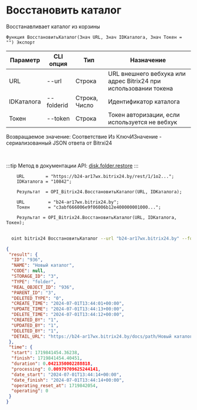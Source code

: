 ﻿---
sidebar_position: 9
---

# Восстановить каталог
 Восстанавливает каталог из корзины



`Функция ВосстановитьКаталог(Знач URL, Знач IDКаталога, Знач Токен = "") Экспорт`

  | Параметр | CLI опция | Тип | Назначение |
  |-|-|-|-|
  | URL | --url | Строка | URL внешнего вебхука или адрес Bitrix24 при использовании токена |
  | IDКаталога | --folderid | Строка, Число | Идентификатор каталога |
  | Токен | --token | Строка | Токен авторизации, если используется не вебхук |

  
  Возвращаемое значение:   Соответствие Из КлючИЗначение - сериализованный JSON ответа от Bitrxi24

<br/>

:::tip
Метод в документации API: [disk.folder.restore](https://dev.1c-bitrix.ru/rest_help/disk/folder/disk_folder_restore.php)
:::
<br/>


```bsl title="Пример кода"
    URL        = "https://b24-ar17wx.bitrix24.by/rest/1/1o2...";
    IDКаталога = "10842";

    Результат  = OPI_Bitrix24.ВосстановитьКаталог(URL, IDКаталога);

    URL         = "b24-ar17wx.bitrix24.by";
    Токен       = "c3abf666006e9f06006b12e400000001000...";

    Результат = OPI_Bitrix24.ВосстановитьКаталог(URL, IDКаталога, Токен);
```



```sh title="Пример команды CLI"
    
  oint bitrix24 ВосстановитьКаталог --url "b24-ar17wx.bitrix24.by" --folderid "2490" --token "56898d66006e9f06006b12e400000001000..."

```

```json title="Результат"
{
 "result": {
  "ID": "936",
  "NAME": "Новый каталог",
  "CODE": null,
  "STORAGE_ID": "3",
  "TYPE": "folder",
  "REAL_OBJECT_ID": "936",
  "PARENT_ID": "3",
  "DELETED_TYPE": "0",
  "CREATE_TIME": "2024-07-01T13:44:01+00:00",
  "UPDATE_TIME": "2024-07-01T13:44:13+00:00",
  "DELETE_TIME": "2024-07-01T13:44:12+00:00",
  "CREATED_BY": "1",
  "UPDATED_BY": "1",
  "DELETED_BY": "1",
  "DETAIL_URL": "https://b24-ar17wx.bitrix24.by/docs/path/Новый каталог"
 },
 "time": {
  "start": 1719841454.36238,
  "finish": 1719841454.40451,
  "duration": 0.0421350002288818,
  "processing": 0.00979709625244141,
  "date_start": "2024-07-01T13:44:14+00:00",
  "date_finish": "2024-07-01T13:44:14+00:00",
  "operating_reset_at": 1719842054,
  "operating": 0
 }
}
```
